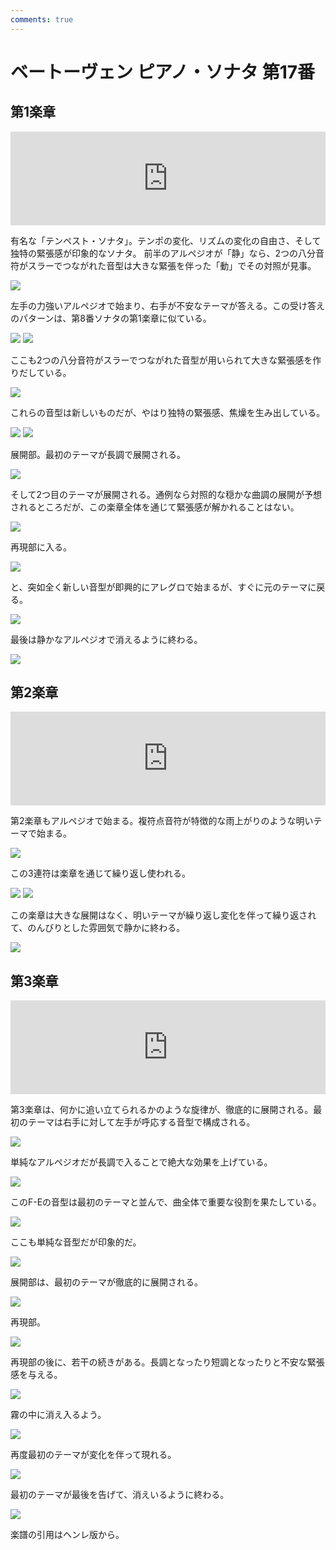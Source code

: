 ```yaml
---
comments: true
---
```


# ベートーヴェン ピアノ・ソナタ 第17番

## 第1楽章

<iframe allow="autoplay *; encrypted-media *;" frameborder="0" height="150" style="width:100%;max-width:660px;overflow:hidden;background:transparent;" sandbox="allow-forms allow-popups allow-same-origin allow-scripts allow-top-navigation-by-user-activation" src="https://embed.music.apple.com/us/album/piano-sonata-no-17-in-d-major-op-31-no-2-tempest-i-largo-allegro/937943891?i=937943923&app=music"></iframe></div>

有名な「テンペスト・ソナタ」。テンポの変化、リズムの変化の自由さ、そして独特の緊張感が印象的なソナタ。
前半のアルペジオが「静」なら、2つの八分音符がスラーでつながれた音型は大きな緊張を伴った「動」でその対照が見事。

<img src="813.jpg">

左手の力強いアルペジオで始まり、右手が不安なテーマが答える。この受け答えのパターンは、第8番ソナタの第1楽章に似ている。

<img src="812.jpg">
<img src="809.jpg">

ここも2つの八分音符がスラーでつながれた音型が用いられて大きな緊張感を作りだしている。

<img src="808.jpg">

これらの音型は新しいものだが、やはり独特の緊張感、焦燥を生み出している。

<img src="811.jpg">
<img src="810.jpg">

展開部。最初のテーマが長調で展開される。

<img src="814.jpg">

そして2つ目のテーマが展開される。通例なら対照的な穏かな曲調の展開が予想されるところだが、この楽章全体を通じて緊張感が解かれることはない。

<img src="817.jpg">

再現部に入る。

<img src="815.jpg">

と、突如全く新しい音型が即興的にアレグロで始まるが、すぐに元のテーマに戻る。

<img src="818.jpg">

最後は静かなアルペジオで消えるように終わる。

<img src="816.jpg">

## 第2楽章

<iframe allow="autoplay *; encrypted-media *;" frameborder="0" height="150" style="width:100%;max-width:660px;overflow:hidden;background:transparent;" sandbox="allow-forms allow-popups allow-same-origin allow-scripts allow-storage-access-by-user-activation allow-top-navigation-by-user-activation" src="https://embed.music.apple.com/us/album/piano-sonata-no-17-in-d-major-op-31-no-2-tempest-ii-adagio/937943891?i=937943924&app=music"></iframe></div>

第2楽章もアルペジオで始まる。複符点音符が特徴的な雨上がりのような明いテーマで始まる。

<img src="822.jpg">

この3連符は楽章を通じて繰り返し使われる。

<img src="819.jpg">

<img src="820.jpg">

この楽章は大きな展開はなく、明いテーマが繰り返し変化を伴って繰り返されて、のんびりとした雰囲気で静かに終わる。

<img src="821.jpg">

## 第3楽章

<iframe allow="autoplay *; encrypted-media *;" frameborder="0" height="150" style="width:100%;max-width:660px;overflow:hidden;background:transparent;" sandbox="allow-forms allow-popups allow-same-origin allow-scripts allow-storage-access-by-user-activation allow-top-navigation-by-user-activation" src="https://embed.music.apple.com/us/album/piano-sonata-no-17-in-d-major-op-31-no-2-tempest-iii-allegretto/937943891?i=937943925&app=music"></iframe>

第3楽章は、何かに追い立てられるかのような旋律が、徹底的に展開される。最初のテーマは右手に対して左手が呼応する音型で構成される。

<img src="835.jpg">

単純なアルペジオだが長調で入ることで絶大な効果を上げている。

<img src="824.jpg">

このF-Eの音型は最初のテーマと並んで、曲全体で重要な役割を果たしている。

<img src="827.jpg">

ここも単純な音型だが印象的だ。

<img src="828.jpg">

展開部は、最初のテーマが徹底的に展開される。

<img src="826.jpg">

再現部。

<img src="825.jpg">

再現部の後に、若干の続きがある。長調となったり短調となったりと不安な緊張感を与える。

<img src="831.jpg">

霧の中に消え入るよう。

<img src="832.jpg">

再度最初のテーマが変化を伴って現れる。

<img src="834.jpg">

最初のテーマが最後を告げて、消えいるように終わる。

<img src="833.jpg">

楽譜の引用はヘンレ版から。
